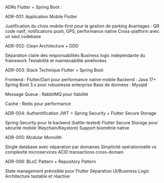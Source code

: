 ADRs Flutter + Spring Boot :

ADR-001: Application Mobile Flutter

Justification du choix mobile-first pour la gestion de parking
Avantages : QR code natif, notifications push, GPS, performance native
Cross-platform avec un seul codebase

ADR-002: Clean Architecture + DDD

Séparation claire des responsabilités
Business logic indépendante du framework
Testabilité et maintenabilité améliorées

ADR-003: Stack Technique Flutter + Spring Boot

Frontend : Flutter/Dart pour performance native mobile
Backend : Java 17+ Spring Boot 3.x pour robustesse enterprise
Base de données : Mysqld

Message Queue : RabbitMQ pour fiabilité

Cache : Redis pour performance

ADR-004: Authentification JWT + Spring Security + Flutter Secure Storage

Spring Security pour le backend (battle-tested)
Flutter Secure Storage pour sécurité mobile (Keychain/Keystore)
Support biométrie native

ADR-005: Modular Monolith

Single database avec séparation par domaines
Simplicité opérationnelle vs complexité microservices
ACID transactions cross-domain

ADR-006: BLoC Pattern + Repository Pattern

State management prévisible pour Flutter
Séparation UI/Business Logic
Architecture testable et réactive
